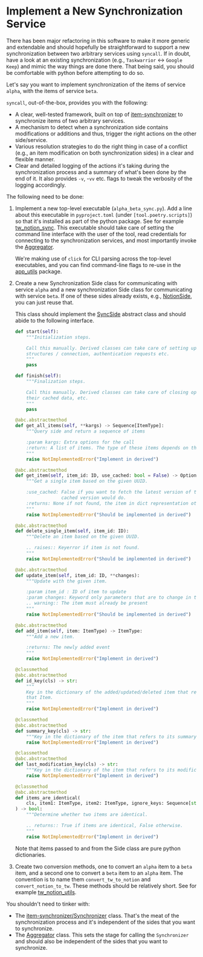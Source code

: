 # Implement a New Synchronization Service

There has been major refactoring in this software to make it more generic and
extendable and should hopefully be straightforward to support a new
synchronization between two arbitrary services using `syncall`. If
in doubt, have a look at an existing synchronization (e.g., `Taskwarrior`  <->
`Google Keep`) and mimic the way things are done there. That being said, you
should be comfortable with python before attempting to do so.

Let's say you want to implement synchronization of the items of service `alpha`,
with the items of service `beta`.

`syncall`, out-of-the-box, provides you with the following:

- A clear, well-tested framework, built on top of
  [item-synchronizer](https://github.com/bergercookie/item_synchronizer)
  to synchronize items of two arbitrary services.
- A mechanism to detect when a synchronization side contains modifications or
  additions and thus, trigger the right actions on the other side/service.
- Various resolution strategies to do the right thing in case of a conflict
  (e.g., an item modification on both synchronization sides) in a clear and
  flexible manner.
- Clear and detailed logging of the actions it's taking during the
  synchronization process and a summary of what's been done by the end of it. It
  also provides `-v`, -`vv` etc. flags to tweak the verbosity of the logging
  accordingly.

The following need to be done:

1. Implement a new top-level executable (`alpha_beta_sync.py`). Add a line about
   this executable in `pyproject.toml` (under `[tool.poetry.scripts]`) so that
   it's installed as part of the python package. See for example
   [tw_notion_sync](https://github.com/bergercookie/syncall/blob/master/syncall/scripts/tw_notion_sync.py).
   This executable should take care of setting the command line interface with
   the user of the tool, read credentials for connecting to the synchronization
   services, and most importantly invoke the
   [Aggregator](https://github.com/bergercookie/syncall/blob/master/syncall/aggregator.py).

   We're making use of `click` for CLI parsing across the top-level
   executables, and you can find command-line flags to re-use in the
   [app_utils](https://github.com/bergercookie/syncall/blob/master/syncall/app_utils.py)
   package.

1. Create a new Synchronization Side class for communicating with service
   `alpha` and a new synchronization Side class for communicating with service
   `beta`. If one of these sides already exists, e.g.,
   [NotionSide](https://github.com/bergercookie/syncall/blob/master/syncall/notion/notion_side.py),
   you can just reuse that.

   This class should implement the
   [SyncSide](https://github.com/bergercookie/syncall/blob/master/syncall/sync_side.py)
   abstract class and should abide to the following interface.

   ```py
   def start(self):
       """Initialization steps.

       Call this manually. Derived classes can take care of setting up data
       structures / connection, authentication requests etc.
       """
       pass

   def finish(self):
       """Finalization steps.

       Call this manually. Derived classes can take care of closing open connections, flashing
       their cached data, etc.
       """
       pass

   @abc.abstractmethod
   def get_all_items(self, **kargs) -> Sequence[ItemType]:
       """Query side and return a sequence of items

       :param kargs: Extra options for the call
       :return: A list of items. The type of these items depends on the derived class
       """
       raise NotImplementedError("Implement in derived")

   @abc.abstractmethod
   def get_item(self, item_id: ID, use_cached: bool = False) -> Optional[ItemType]:
       """Get a single item based on the given UUID.

       :use_cached: False if you want to fetch the latest version of the item. True if a
                    cached version would do.
       :returns: None if not found, the item in dict representation otherwise
       """
       raise NotImplementedError("Should be implemented in derived")

   @abc.abstractmethod
   def delete_single_item(self, item_id: ID):
       """Delete an item based on the given UUID.

       .. raises:: Keyerror if item is not found.
       """
       raise NotImplementedError("Should be implemented in derived")

   @abc.abstractmethod
   def update_item(self, item_id: ID, **changes):
       """Update with the given item.

       :param item_id : ID of item to update
       :param changes: Keyword only parameters that are to change in the item
       .. warning:: The item must already be present
       """
       raise NotImplementedError("Should be implemented in derived")

   @abc.abstractmethod
   def add_item(self, item: ItemType) -> ItemType:
       """Add a new item.

       :returns: The newly added event
       """
       raise NotImplementedError("Implement in derived")

   @classmethod
   @abc.abstractmethod
   def id_key(cls) -> str:
       """
       Key in the dictionary of the added/updated/deleted item that refers to the ID of
       that Item.
       """
       raise NotImplementedError("Implement in derived")

   @classmethod
   @abc.abstractmethod
   def summary_key(cls) -> str:
       """Key in the dictionary of the item that refers to its summary."""
       raise NotImplementedError("Implement in derived")

   @classmethod
   @abc.abstractmethod
   def last_modification_key(cls) -> str:
       """Key in the dictionary of the item that refers to its modification date."""
       raise NotImplementedError("Implement in derived")

   @classmethod
   @abc.abstractmethod
   def items_are_identical(
       cls, item1: ItemType, item2: ItemType, ignore_keys: Sequence[str] = []
   ) -> bool:
       """Determine whether two items are identical.

       .. returns:: True if items are identical, False otherwise.
       """
       raise NotImplementedError("Implement in derived")
   ```

   Note that items passed to and from the Side class are pure python
   dictionaries.

1. Create two conversion methods, one to convert an `alpha` item to a `beta`
   item, and a second one to convert a `beta` item to an `alpha` item. The
   convention is to name them `convert_tw_to_notion` and `convert_notion_to_tw`.
   These methods should be relatively short. See for example
   [tw_notion_utils](https://github.com/bergercookie/syncall/blob/master/syncall/tw_notion_utils.py).

You shouldn't need to tinker with:

- The
  [item-synchronizer/Synchronizer](https://github.com/bergercookie/item_synchronizer/blob/master/item_synchronizer/synchronizer.py)
  class. That's the meat of the synchronization process and it's independent of
  the sides that you want to synchronize.
- The
  [Aggregator](https://github.com/bergercookie/syncall/blob/master/syncall/aggregator.py)
  class. This sets the stage for calling the `Synchronizer` and
  should also be independent of the sides that you want to synchronize.
